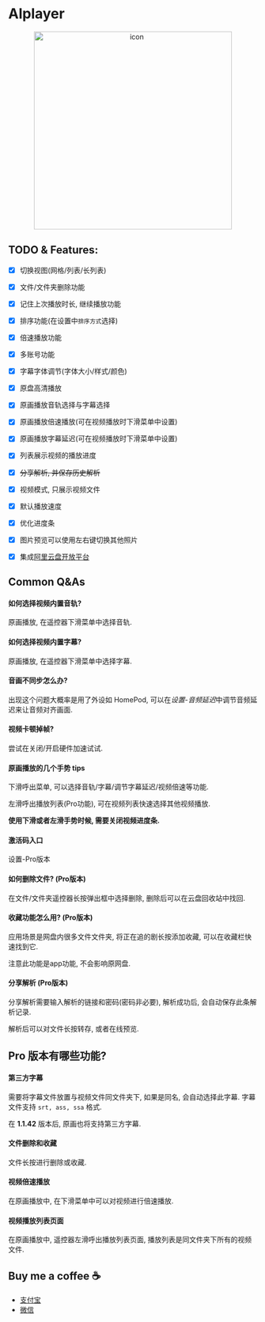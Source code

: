 # Alplayer

<div align="center">

<img src="https://github.com/FaiChou/Aliplayer_About/blob/main/icon500.png?raw=true" alt="icon" width="400"/>

</div>

## TODO & Features:

- [x] 切换视图(网格/列表/长列表)
- [x] 文件/文件夹删除功能
- [x] 记住上次播放时长, 继续播放功能
- [x] 排序功能(在设置中`排序方式`选择)
- [x] 倍速播放功能
- [x] 多账号功能
- [x] 字幕字体调节(字体大小/样式/颜色)
- [x] 原盘高清播放
- [x] 原画播放音轨选择与字幕选择
- [x] 原画播放倍速播放(可在视频播放时下滑菜单中设置)
- [x] 原画播放字幕延迟(可在视频播放时下滑菜单中设置)
- [x] 列表展示视频的播放进度
- [x] ~~分享解析, 并保存历史解析~~
- [x] 视频模式, 只展示视频文件
- [x] 默认播放速度
- [x] 优化进度条
- [x] 图片预览可以使用左右键切换其他照片
- [x] 集成[阿里云盘开放平台](https://www.yuque.com/aliyundrive/zpfszx)


## Common Q&As

#### 如何选择视频内置音轨?

原画播放, 在遥控器下滑菜单中选择音轨.

#### 如何选择视频内置字幕?

原画播放, 在遥控器下滑菜单中选择字幕.

#### 音画不同步怎么办?

出现这个问题大概率是用了外设如 HomePod, 可以在*设置-音频延迟*中调节音频延迟来让音频对齐画面.

#### 视频卡顿掉帧?

尝试在关闭/开启硬件加速试试.

#### 原画播放的几个手势 tips

下滑呼出菜单, 可以选择音轨/字幕/调节字幕延迟/视频倍速等功能.

左滑呼出播放列表(Pro功能), 可在视频列表快速选择其他视频播放.

**使用下滑或者左滑手势时候, 需要关闭视频进度条.**

#### 激活码入口

设置-Pro版本

#### 如何删除文件? (Pro版本)

在文件/文件夹遥控器长按弹出框中选择删除, 删除后可以在云盘回收站中找回.

#### 收藏功能怎么用? (Pro版本)

应用场景是网盘内很多文件文件夹, 将正在追的剧长按添加收藏, 可以在收藏栏快速找到它.

注意此功能是app功能, 不会影响原网盘.

#### 分享解析 (Pro版本)

分享解析需要输入解析的链接和密码(密码非必要), 解析成功后, 会自动保存此条解析记录.

解析后可以对文件长按转存, 或者在线预览.


## Pro 版本有哪些功能?

#### 第三方字幕

需要将字幕文件放置与视频文件同文件夹下, 如果是同名, 会自动选择此字幕. 字幕文件支持 `srt, ass, ssa` 格式.

在 **1.1.42** 版本后, 原画也将支持第三方字幕.

#### 文件删除和收藏

文件长按进行删除或收藏.

#### 视频倍速播放

在原画播放中, 在下滑菜单中可以对视频进行倍速播放.

#### 视频播放列表页面

在原画播放中, 遥控器左滑呼出播放列表页面, 播放列表是同文件夹下所有的视频文件.

## Buy me a coffee ☕️

- [支付宝](https://github.com/FaiChou/uCopy/blob/main/oss/ali.JPG?raw=true)
- [微信](https://github.com/FaiChou/uCopy/blob/main/oss/wechat.JPG?raw=true)
